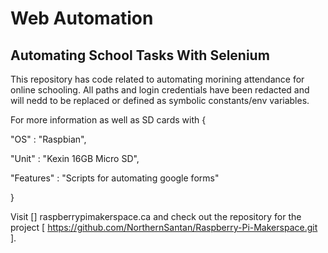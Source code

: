 # Web Automation

## Automating School Tasks With Selenium

This repository has code related to automating morining attendance for online schooling.
All paths and login credentials have been redacted and will nedd to be replaced or defined as symbolic constants/env variables.

For more information as well as SD cards with {
  
  "OS" : "Raspbian",
  
  "Unit" : "Kexin 16GB Micro SD",
  
  "Features" : "Scripts for automating google forms"
  
  }
  
  Visit [] raspberrypimakerspace.ca  and check out the repository for the project [ https://github.com/NorthernSantan/Raspberry-Pi-Makerspace.git ].
